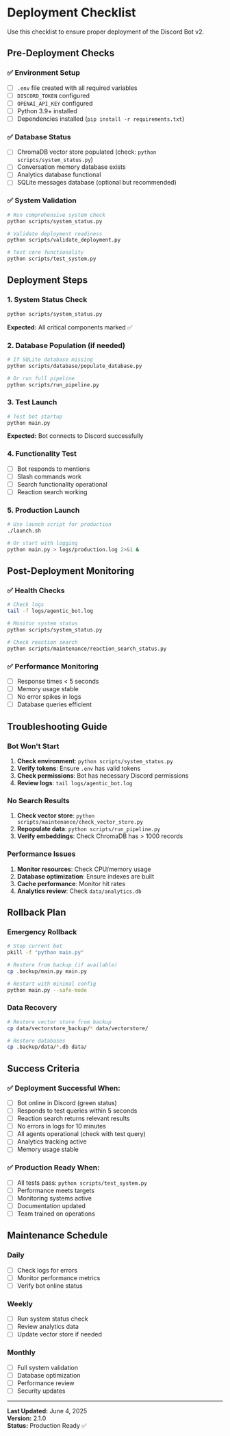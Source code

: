 # Deployment Checklist

Use this checklist to ensure proper deployment of the Discord Bot v2.

## Pre-Deployment Checks

### ✅ Environment Setup
- [ ] `.env` file created with all required variables
- [ ] `DISCORD_TOKEN` configured
- [ ] `OPENAI_API_KEY` configured
- [ ] Python 3.9+ installed
- [ ] Dependencies installed (`pip install -r requirements.txt`)

### ✅ Database Status
- [ ] ChromaDB vector store populated (check: `python scripts/system_status.py`)
- [ ] Conversation memory database exists
- [ ] Analytics database functional
- [ ] SQLite messages database (optional but recommended)

### ✅ System Validation
```bash
# Run comprehensive system check
python scripts/system_status.py

# Validate deployment readiness  
python scripts/validate_deployment.py

# Test core functionality
python scripts/test_system.py
```

## Deployment Steps

### 1. **System Status Check**
```bash
python scripts/system_status.py
```
**Expected:** All critical components marked ✅

### 2. **Database Population** (if needed)
```bash
# If SQLite database missing
python scripts/database/populate_database.py

# Or run full pipeline
python scripts/run_pipeline.py
```

### 3. **Test Launch**
```bash
# Test bot startup
python main.py
```
**Expected:** Bot connects to Discord successfully

### 4. **Functionality Test**
- [ ] Bot responds to mentions
- [ ] Slash commands work
- [ ] Search functionality operational
- [ ] Reaction search working

### 5. **Production Launch**
```bash
# Use launch script for production
./launch.sh

# Or start with logging
python main.py > logs/production.log 2>&1 &
```

## Post-Deployment Monitoring

### ✅ Health Checks
```bash
# Check logs
tail -f logs/agentic_bot.log

# Monitor system status
python scripts/system_status.py

# Check reaction search
python scripts/maintenance/reaction_search_status.py
```

### ✅ Performance Monitoring
- [ ] Response times < 5 seconds
- [ ] Memory usage stable
- [ ] No error spikes in logs
- [ ] Database queries efficient

## Troubleshooting Guide

### Bot Won't Start
1. **Check environment**: `python scripts/system_status.py`
2. **Verify tokens**: Ensure `.env` has valid tokens
3. **Check permissions**: Bot has necessary Discord permissions
4. **Review logs**: `tail logs/agentic_bot.log`

### No Search Results
1. **Check vector store**: `python scripts/maintenance/check_vector_store.py`
2. **Repopulate data**: `python scripts/run_pipeline.py`
3. **Verify embeddings**: Check ChromaDB has > 1000 records

### Performance Issues
1. **Monitor resources**: Check CPU/memory usage
2. **Database optimization**: Ensure indexes are built
3. **Cache performance**: Monitor hit rates
4. **Analytics review**: Check `data/analytics.db`

## Rollback Plan

### Emergency Rollback
```bash
# Stop current bot
pkill -f "python main.py"

# Restore from backup (if available)
cp .backup/main.py main.py

# Restart with minimal config
python main.py --safe-mode
```

### Data Recovery
```bash
# Restore vector store from backup
cp data/vectorstore_backup/* data/vectorstore/

# Restore databases
cp .backup/data/*.db data/
```

## Success Criteria

### ✅ Deployment Successful When:
- [ ] Bot online in Discord (green status)
- [ ] Responds to test queries within 5 seconds
- [ ] Reaction search returns relevant results
- [ ] No errors in logs for 10 minutes
- [ ] All agents operational (check with test query)
- [ ] Analytics tracking active
- [ ] Memory usage stable

### ✅ Production Ready When:
- [ ] All tests pass: `python scripts/test_system.py`
- [ ] Performance meets targets
- [ ] Monitoring systems active
- [ ] Documentation updated
- [ ] Team trained on operations

## Maintenance Schedule

### Daily
- [ ] Check logs for errors
- [ ] Monitor performance metrics
- [ ] Verify bot online status

### Weekly  
- [ ] Run system status check
- [ ] Review analytics data
- [ ] Update vector store if needed

### Monthly
- [ ] Full system validation
- [ ] Database optimization
- [ ] Performance review
- [ ] Security updates

---

**Last Updated:** June 4, 2025  
**Version:** 2.1.0  
**Status:** Production Ready ✅
